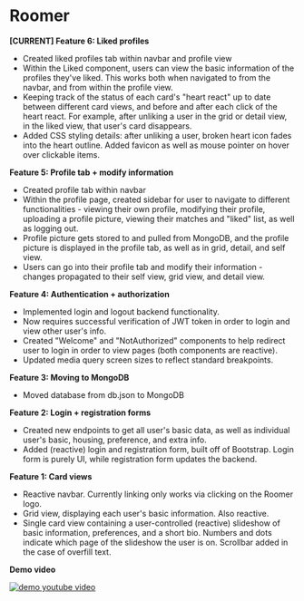 # Roomer

**[CURRENT] Feature 6: Liked profiles**
- Created liked profiles tab within navbar and profile view
- Within the Liked component, users can view the basic information of the profiles they've liked.  This works both when navigated to from the navbar, and from within the profile view.
- Keeping track of the status of each card's "heart react" up to date between different card views, and before and after each click of the heart react.  For example, after unliking a user in the grid or detail view, in the liked view, that user's card disappears. 
- Added CSS styling details: after unliking a user, broken heart icon fades into the heart outline.  Added favicon as well as  mouse pointer on hover over clickable items. 

**Feature 5: Profile tab + modify information**
- Created profile tab within navbar
- Within the profile page, created sidebar for user to navigate to different functionalities - viewing their own profile, modifying their profile, uploading a profile picture, viewing their matches and "liked" list, as well as logging out.
- Profile picture gets stored to and pulled from MongoDB, and the profile picture is displayed in the profile tab, as well as in grid, detail, and self view. 
- Users can go into their profile tab and modify their information - changes propagated to their self view, grid view, and detail view. 

**Feature 4: Authentication + authorization**
- Implemented login and logout backend functionality. 
- Now requires successful verification of JWT token in order to login and view other user's info.
- Created "Welcome" and "NotAuthorized" components to help redirect user to login in order to view pages (both components are reactive). 
- Updated media query screen sizes to reflect standard breakpoints.

**Feature 3: Moving to MongoDB**
- Moved database from db.json to MongoDB

**Feature 2: Login + registration forms**
- Created new endpoints to get all user's basic data, as well as individual user's basic, housing, preference, and extra info.
- Added (reactive) login and registration form, built off of Bootstrap.  Login form is purely UI, while registration form updates the backend.

**Feature 1: Card views**
- Reactive navbar.  Currently linking only works via clicking on the Roomer logo.  
- Grid view, displaying each user's basic information.  Also reactive.
- Single card view containing a user-controlled (reactive) slideshow of basic information, preferences, and a short bio.  Numbers and dots indicate which page of the slideshow the user is on.  Scrollbar added in the case of overfill text.

**Demo video**

[![demo youtube video](https://img.youtube.com/vi/bo-nHKnLKFE/0.jpg)](https://youtu.be/bo-nHKnLKFE)
